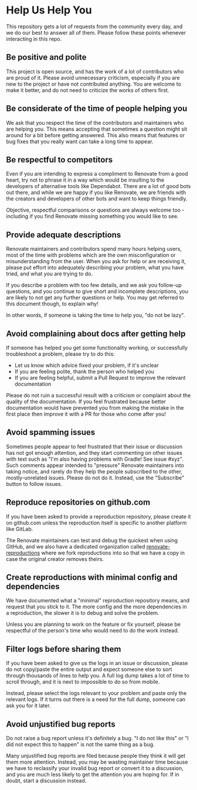 # Help Us Help You

This repository gets a lot of requests from the community every day, and we do our best to answer all of them.
Please follow these points whenever interacting in this repo.

## Be positive and polite

This project is open source, and has the work of a lot of contributors who are proud of it.
Please avoid unnecessary criticism, especially if you are new to the project or have not contributed anything.
You are welcome to make it better, and do not need to criticize the works of others first.

## Be considerate of the time of people helping you

We ask that you respect the time of the contributors and maintainers who are helping you.
This means accepting that sometimes a question might sit around for a bit before getting answered.
This also means that features or bug fixes that you really want can take a long time to appear.

## Be respectful to competitors

Even if you are intending to express a compliment to Renovate from a good heart, try not to phrase it in a way which would be insulting to the developers of alternative tools like Dependabot.
There are a lot of good bots out there, and while we are happy if you like Renovate, we are friends with the creators and developers of other bots and want to keep things friendly.

Objective, respectful comparisons or questions are always welcome too - including if you find Renovate missing something you would like to see.

## Provide adequate descriptions

Renovate maintainers and contributors spend many hours helping users, most of the time with problems which are the own misconfiguration or misunderstanding from the user.
When you ask for help or are receiving it, please put effort into adequately describing your problem, what you have tried, and what you are trying to do.

If you describe a problem with too few details, and we ask you follow-up questions, and you continue to give short and incomplete descriptions, you are likely to not get any further questions or help.
You may get referred to this document though, to explain why!

In other words, if someone is taking the time to help you, "do not be lazy".

## Avoid complaining about docs after getting help

If someone has helped you get some functionality working, or successfully troubleshoot a problem, please try to do this:

- Let us know which advice fixed your problem, if it's unclear
- If you are feeling polite, thank the person who helped you
- If you are feeling helpful, submit a Pull Request to improve the relevant documentation

Please do not ruin a successful result with a criticism or complaint about the quality of the documentation.
If you feel frustrated because better documentation would have prevented you from making the mistake in the first place then improve it with a PR for those who come after you!

## Avoid spamming issues

Sometimes people appear to feel frustrated that their issue or discussion has not got enough attention, and they start commenting on other issues with text such as "I'm also having problems with Gradle! See issue #xyz".
Such comments appear intended to "pressure" Renovate maintainers into taking notice, and rarely do they help the people subscribed to the other, mostly-unrelated issues.
Please do not do it.
Instead, use the "Subscribe" button to follow issues.

## Reproduce repositories on github.com

If you have been asked to provide a reproduction repository, please create it on github.com unless the reproduction itself is specific to another platform like GitLab.

The Renovate maintainers can test and debug the quickest when using GitHub, and we also have a dedicated organization called [renovate-reproductions](https://github.com/renovate-reproductions/) where we fork reproductions into so that we have a copy in case the original creator removes theirs.

## Create reproductions with minimal config and dependencies

We have documented what a "minimal" reproduction repository means, and request that you stick to it.
The more config and the more dependencies in a reproduction, the slower it is to debug and solve the problem.

Unless you are planning to work on the feature or fix yourself, please be respectful of the person's time who would need to do the work instead.

## Filter logs before sharing them

If you have been asked to give us the logs in an issue or discussion, please do not copy/paste the entire output and expect someone else to sort through thousands of lines to help you.
A full log dump takes a lot of time to scroll through, and it is next to impossible to do so from mobile.

Instead, please select the logs relevant to your problem and paste only the relevant logs.
If it turns out there is a need for the full dump, someone can ask you for it later.

## Avoid unjustified bug reports

Do not raise a bug report unless it's definitely a bug.
"I do not like this" or "I did not expect this to happen" is not the same thing as a bug.

Many unjustified bug reports are filed because people they think it will get them more attention.
Instead, you may be wasting maintainer time because we have to reclassify your invalid bug report or convert it to a discussion, and you are much less likely to get the attention you are hoping for.
If in doubt, start a discussion instead.
